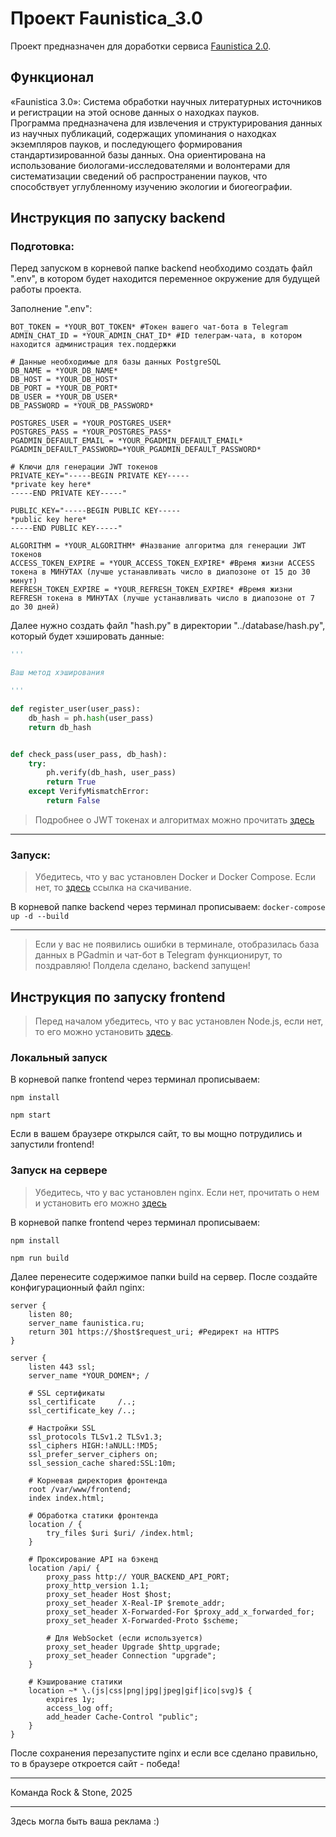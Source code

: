 # Проект Faunistica_3.0

Проект предназначен для доработки сервиса [Faunistica 2.0](https://sozontov.cc/faunistica_2.0/).

## Функционал

«Faunistica 3.0»: Система обработки научных литературных источников и регистрации на этой основе данных о находках пауков.  
Программа предназначена для извлечения и структурирования данных из научных публикаций, содержащих упоминания о находках экземпляров пауков, и последующего формирования стандартизированной базы данных. Она ориентирована на использование биологами-исследователями и волонтерами для систематизации сведений об распространении пауков, что способствует углубленному изучению экологии и биогеографии.

## Инструкция по запуску backend

### Подготовка:

Перед запуском в корневой папке backend необходимо создать файл ".env", в котором будет находится переменное окружение для будущей работы проекта.

Заполнение ".env":
```
BOT_TOKEN = *YOUR_BOT_TOKEN* #Токен вашего чат-бота в Telegram
ADMIN_CHAT_ID = *YOUR_ADMIN_CHAT_ID* #ID телеграм-чата, в котором находится администрация тех.поддержки

# Данные необходимые для базы данных PostgreSQL
DB_NAME = *YOUR_DB_NAME* 
DB_HOST = *YOUR_DB_HOST*
DB_PORT = *YOUR_DB_PORT*
DB_USER = *YOUR_DB_USER*
DB_PASSWORD = *YOUR_DB_PASSWORD*

POSTGRES_USER = *YOUR_POSTGRES_USER*
POSTGRES_PASS = *YOUR_POSTGRES_PASS*
PGADMIN_DEFAULT_EMAIL = *YOUR_PGADMIN_DEFAULT_EMAIL*
PGADMIN_DEFAULT_PASSWORD=*YOUR_PGADMIN_DEFAULT_PASSWORD*

# Ключи для генерации JWT токенов
PRIVATE_KEY="-----BEGIN PRIVATE KEY-----
*private key here*
-----END PRIVATE KEY-----"

PUBLIC_KEY="-----BEGIN PUBLIC KEY-----
*public key here*
-----END PUBLIC KEY-----"

ALGORITHM = *YOUR_ALGORITHM* #Название алгоритма для генерации JWT токенов
ACCESS_TOKEN_EXPIRE = *YOUR_ACCESS_TOKEN_EXPIRE* #Время жизни ACCESS токена в МИНУТАХ (лучше устанавливать число в диапозоне от 15 до 30 минут)
REFRESH_TOKEN_EXPIRE = *YOUR_REFRESH_TOKEN_EXPIRE* #Время жизни REFRESH токена в МИНУТАХ (лучше устанавливать число в диапозоне от 7 до 30 дней)
```

Далее нужно создать файл "hash.py" в директории "../database/hash.py", который будет хэшировать данные:
```python
'''

Ваш метод хэширования

'''

def register_user(user_pass):
    db_hash = ph.hash(user_pass)
    return db_hash


def check_pass(user_pass, db_hash):
    try:
        ph.verify(db_hash, user_pass)
        return True
    except VerifyMismatchError:
        return False
```
> Подробнее о JWT токенах и алгоритмах можно прочитать [здесь](https://pyjwt.readthedocs.io/en/latest/usage.html)
---

### Запуск:

> Убедитесь, что у вас установлен Docker и Docker Compose.
> Если нет, то [здесь](https://docs.docker.com/compose/install/) ссылка на скачивание.

В корневой папке backend через терминал прописываем:
`docker-compose up -d --build`

---

>Если у вас не появились ошибки в терминале, отобразилась база данных в PGadmin и чат-бот в Telegram функционирут, то поздравляю! Полдела сделано, backend запущен!

## Инструкция по запуску frontend

> Перед началом убедитесь, что у вас установлен Node.js, если нет, то его можно установить [здесь](https://nodejs.org/en/download).

### Локальный запуск

В корневой папке frontend через терминал прописываем:

`npm install`

`npm start`

Если в вашем браузере открылся сайт, то вы мощно потрудились и запустили frontend!

### Запуск на сервере

> Убедитесь, что у вас установлен nginx.
> Если нет, прочитать о нем и установить его можно [здесь](https://nginx.org/)

В корневой папке frontend через терминал прописываем:

`npm install`

`npm run build`

Далее перенесите содержимое папки build на сервер.
После создайте конфигурационный файл nginx:
```
server {
    listen 80;
    server_name faunistica.ru;
    return 301 https://$host$request_uri; #Редирект на HTTPS
}

server {
    listen 443 ssl;
    server_name *YOUR_DOMEN*; /

    # SSL сертификаты
    ssl_certificate     /..;
    ssl_certificate_key /..;

    # Настройки SSL
    ssl_protocols TLSv1.2 TLSv1.3;
    ssl_ciphers HIGH:!aNULL:!MD5;
    ssl_prefer_server_ciphers on;
    ssl_session_cache shared:SSL:10m;

    # Корневая директория фронтенда
    root /var/www/frontend;
    index index.html;

    # Обработка статики фронтенда
    location / {
        try_files $uri $uri/ /index.html;
    }

    # Проксирование API на бэкенд
    location /api/ {
        proxy_pass http:// YOUR_BACKEND_API_PORT;
        proxy_http_version 1.1;
        proxy_set_header Host $host;
        proxy_set_header X-Real-IP $remote_addr;
        proxy_set_header X-Forwarded-For $proxy_add_x_forwarded_for;
        proxy_set_header X-Forwarded-Proto $scheme;
        
        # Для WebSocket (если используется)
        proxy_set_header Upgrade $http_upgrade;
        proxy_set_header Connection "upgrade";
    }

    # Кэширование статики
    location ~* \.(js|css|png|jpg|jpeg|gif|ico|svg)$ {
        expires 1y;
        access_log off;
        add_header Cache-Control "public";
    }
}
```

После сохранения перезапустите nginx и если все сделано правильно, то в браузере откроется сайт - победа!

---

Команда Rock & Stone, 2025

---

Здесь могла быть ваша реклама :)
